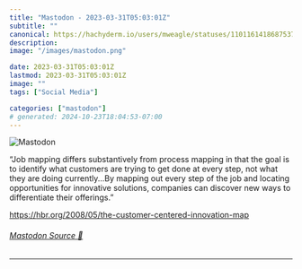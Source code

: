 ```yaml
---
title: "Mastodon - 2023-03-31T05:03:01Z"
subtitle: ""
canonical: https://hachyderm.io/users/mweagle/statuses/110116141868753785
description:
image: "/images/mastodon.png"

date: 2023-03-31T05:03:01Z
lastmod: 2023-03-31T05:03:01Z
image: ""
tags: ["Social Media"]

categories: ["mastodon"]
# generated: 2024-10-23T18:04:53-07:00
---
```

![Mastodon](/images/mastodon.png)

<p>“Job mapping differs substantively from process mapping in that the goal is to identify what customers are trying to get done at every step, not what they are doing currently...By mapping out every step of the job and locating opportunities for innovative solutions, companies can discover new ways to differentiate their offerings.”</p><p><a href="https://hbr.org/2008/05/the-customer-centered-innovation-map" target="_blank" rel="nofollow noopener noreferrer" translate="no"><span class="invisible">https://</span><span class="ellipsis">hbr.org/2008/05/the-customer-c</span><span class="invisible">entered-innovation-map</span></a></p>


###### [Mastodon Source 🐘](https://hachyderm.io/@mweagle/110116141868753785)

___
